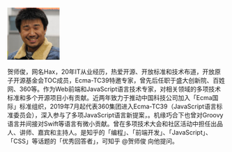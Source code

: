 ![hax](hax.jpg)

贺师俊，网名Hax，20年IT从业经历，热爱开源、开放标准和技术布道，开放原子开源基金会TOC成员，Ecma-TC39特邀专家，曾先后任职于盛大创新院、百姓网、360等。作为Web前端和JavaScript语言技术专家，对相关领域的多项技术标准和多个开源项目小有贡献。近两年致力于推动中国科技公司加入「Ecma国际」标准组织，2019年7月起代表360集团进入Ecma-TC39（JavaScript语言标准委员会），深入参与了多项JavaScript语言新提案，。机缘巧合下也曾对Groovy语言并间接对Swift等语言有微小贡献。曾在多项技术大会和社区活动中担任出品人、讲师、嘉宾和主持人。是知乎的「编程」、「前端开发」、「JavaScript」、「CSS」等话题的「优秀回答者」，可知乎 @贺师俊 向他提问。
